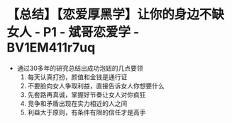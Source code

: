 # 【总结】【恋爱厚黑学】让你的身边不缺女人 - P1 - 斌哥恋爱学 - BV1EM411r7uq

-   通过30多年的研究总结出成功泡妞的几点要领
    1.  每天认真打扮，颜值和金钱是通行证
    2.  不要脸向女人争取利益，直接告诉女人你想要什么
    3.  先套路再真诚，掌握好节奏让女人对你疯狂
    4.  竞争和矛盾出现在实力相近的人之间
    5.  利益大于原则，有条件有限的信任才是高手